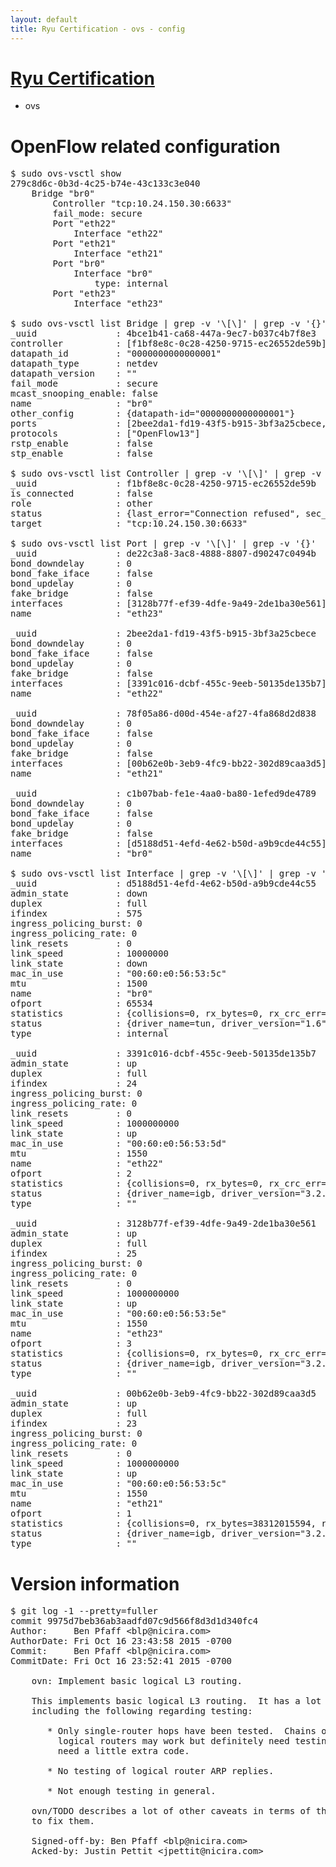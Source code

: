 ```yaml
---
layout: default
title: Ryu Certification - ovs - config
---
```

# [Ryu Certification](http://osrg.github.io/ryu/certification.html)
* ovs 

# OpenFlow related configuration
<pre>
$ sudo ovs-vsctl show
279c8d6c-0b3d-4c25-b74e-43c133c3e040
    Bridge "br0"
        Controller "tcp:10.24.150.30:6633"
        fail_mode: secure
        Port "eth22"
            Interface "eth22"
        Port "eth21"
            Interface "eth21"
        Port "br0"
            Interface "br0"
                type: internal
        Port "eth23"
            Interface "eth23"

$ sudo ovs-vsctl list Bridge | grep -v '\[\]' | grep -v '{}'
_uuid               : 4bce1b41-ca68-447a-9ec7-b037c4b7f8e3
controller          : [f1bf8e8c-0c28-4250-9715-ec26552de59b]
datapath_id         : "0000000000000001"
datapath_type       : netdev
datapath_version    : "<built-in>"
fail_mode           : secure
mcast_snooping_enable: false
name                : "br0"
other_config        : {datapath-id="0000000000000001"}
ports               : [2bee2da1-fd19-43f5-b915-3bf3a25cbece, 78f05a86-d00d-454e-af27-4fa868d2d838, c1b07bab-fe1e-4aa0-ba80-1efed9de4789, de22c3a8-3ac8-4888-8807-d90247c0494b]
protocols           : ["OpenFlow13"]
rstp_enable         : false
stp_enable          : false

$ sudo ovs-vsctl list Controller | grep -v '\[\]' | grep -v '{}'
_uuid               : f1bf8e8c-0c28-4250-9715-ec26552de59b
is_connected        : false
role                : other
status              : {last_error="Connection refused", sec_since_connect="757", sec_since_disconnect="3", state=BACKOFF}
target              : "tcp:10.24.150.30:6633"

$ sudo ovs-vsctl list Port | grep -v '\[\]' | grep -v '{}'
_uuid               : de22c3a8-3ac8-4888-8807-d90247c0494b
bond_downdelay      : 0
bond_fake_iface     : false
bond_updelay        : 0
fake_bridge         : false
interfaces          : [3128b77f-ef39-4dfe-9a49-2de1ba30e561]
name                : "eth23"

_uuid               : 2bee2da1-fd19-43f5-b915-3bf3a25cbece
bond_downdelay      : 0
bond_fake_iface     : false
bond_updelay        : 0
fake_bridge         : false
interfaces          : [3391c016-dcbf-455c-9eeb-50135de135b7]
name                : "eth22"

_uuid               : 78f05a86-d00d-454e-af27-4fa868d2d838
bond_downdelay      : 0
bond_fake_iface     : false
bond_updelay        : 0
fake_bridge         : false
interfaces          : [00b62e0b-3eb9-4fc9-bb22-302d89caa3d5]
name                : "eth21"

_uuid               : c1b07bab-fe1e-4aa0-ba80-1efed9de4789
bond_downdelay      : 0
bond_fake_iface     : false
bond_updelay        : 0
fake_bridge         : false
interfaces          : [d5188d51-4efd-4e62-b50d-a9b9cde44c55]
name                : "br0"

$ sudo ovs-vsctl list Interface | grep -v '\[\]' | grep -v '{}'
_uuid               : d5188d51-4efd-4e62-b50d-a9b9cde44c55
admin_state         : down
duplex              : full
ifindex             : 575
ingress_policing_burst: 0
ingress_policing_rate: 0
link_resets         : 0
link_speed          : 10000000
link_state          : down
mac_in_use          : "00:60:e0:56:53:5c"
mtu                 : 1500
name                : "br0"
ofport              : 65534
statistics          : {collisions=0, rx_bytes=0, rx_crc_err=0, rx_dropped=0, rx_errors=0, rx_frame_err=0, rx_over_err=0, rx_packets=0, tx_bytes=0, tx_dropped=0, tx_errors=0, tx_packets=0}
status              : {driver_name=tun, driver_version="1.6", firmware_version="N/A"}
type                : internal

_uuid               : 3391c016-dcbf-455c-9eeb-50135de135b7
admin_state         : up
duplex              : full
ifindex             : 24
ingress_policing_burst: 0
ingress_policing_rate: 0
link_resets         : 0
link_speed          : 1000000000
link_state          : up
mac_in_use          : "00:60:e0:56:53:5d"
mtu                 : 1550
name                : "eth22"
ofport              : 2
statistics          : {collisions=0, rx_bytes=0, rx_crc_err=0, rx_dropped=0, rx_errors=0, rx_frame_err=0, rx_over_err=0, rx_packets=0, tx_bytes=27402167188, tx_dropped=0, tx_errors=0, tx_packets=18280190}
status              : {driver_name=igb, driver_version="3.2.10-k", firmware_version="2.10-9"}
type                : ""

_uuid               : 3128b77f-ef39-4dfe-9a49-2de1ba30e561
admin_state         : up
duplex              : full
ifindex             : 25
ingress_policing_burst: 0
ingress_policing_rate: 0
link_resets         : 0
link_speed          : 1000000000
link_state          : up
mac_in_use          : "00:60:e0:56:53:5e"
mtu                 : 1550
name                : "eth23"
ofport              : 3
statistics          : {collisions=0, rx_bytes=0, rx_crc_err=0, rx_dropped=0, rx_errors=0, rx_frame_err=0, rx_over_err=0, rx_packets=0, tx_bytes=3444778500, tx_dropped=0, tx_errors=0, tx_packets=2296519}
status              : {driver_name=igb, driver_version="3.2.10-k", firmware_version="2.10-9"}
type                : ""

_uuid               : 00b62e0b-3eb9-4fc9-bb22-302d89caa3d5
admin_state         : up
duplex              : full
ifindex             : 23
ingress_policing_burst: 0
ingress_policing_rate: 0
link_resets         : 0
link_speed          : 1000000000
link_state          : up
mac_in_use          : "00:60:e0:56:53:5c"
mtu                 : 1550
name                : "eth21"
ofport              : 1
statistics          : {collisions=0, rx_bytes=38312015594, rx_crc_err=0, rx_dropped=0, rx_errors=0, rx_frame_err=0, rx_over_err=0, rx_packets=25568581, tx_bytes=0, tx_dropped=0, tx_errors=0, tx_packets=0}
status              : {driver_name=igb, driver_version="3.2.10-k", firmware_version="2.10-9"}
type                : ""
</pre>

# Version information
<pre>
$ git log -1 --pretty=fuller
commit 9975d7beb36ab3aadfd07c9d566f8d3d1d340fc4
Author:     Ben Pfaff &lt;blp@nicira.com&gt;
AuthorDate: Fri Oct 16 23:43:58 2015 -0700
Commit:     Ben Pfaff &lt;blp@nicira.com&gt;
CommitDate: Fri Oct 16 23:52:41 2015 -0700

    ovn: Implement basic logical L3 routing.
    
    This implements basic logical L3 routing.  It has a lot of caveats,
    including the following regarding testing:
    
       * Only single-router hops have been tested.  Chains or trees of
         logical routers may work but definitely need testing and may
         need a little extra code.
    
       * No testing of logical router ARP replies.
    
       * Not enough testing in general.
    
    ovn/TODO describes a lot of other caveats in terms of the work needed
    to fix them.
    
    Signed-off-by: Ben Pfaff &lt;blp@nicira.com&gt;
    Acked-by: Justin Pettit &lt;jpettit@nicira.com&gt;
</pre>
